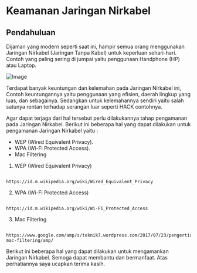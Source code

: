 # Keamanan Jaringan Nirkabel

## Pendahuluan

  Dijaman yang modern seperti saat ini, hampir semua orang menggunakan Jaringan Nirkabel (Jaringan Tanpa Kabel)
untuk keperluan sehari-hari. Contoh yang paling sering di jumpai yaitu penggunaan Handphone (HP) atau Laptop.

![Image](images(6).jpeg)

  Terdapat banyak keuntungan dan kelemahan pada Jaringan Nirkabel ini, Contoh keuntungannya yaitu penggunaan
yang efisien, daerah lingkup yang luas, dan sebagainya. Sedangkan untuk kelemahannya sendiri yaitu salah satunya
rentan terhadap serangan luar seperti HACK contohnya.

  Agar dapat terjaga dari hal tersebut perlu dilakukannya tahap pengamanan pada Jaringan Nirkabel.
Berikut ini beberapa hal yang dapat dilakukan untuk pengamanan Jaringan Nirkabel yaitu :
- WEP (Wired Equivalent Privacy).
- WPA (Wi-Fi Protected Access).
- Mac Filtering 

1. WEP (Wired Equivalent Privacy)

```google

https://id.m.wikipedia.org/wiki/Wired_Equivalent_Privacy

```

2. WPA (Wi-Fi Protected Access)

```google

https://id.m.wikipedia.org/wiki/Wi-Fi_Protected_Access

```
3. Mac Filtering

```google

https://www.google.com/amp/s/teknik7.wordpress.com/2017/07/23/pengertian-mac-filtering/amp/

```

Berikut ini beberapa hal yang dapat dilakukan untuk mengamankan Jaringan Nirkabel.
Semoga dapat membantu dan bermanfaat. Atas perhatiannya saya ucapkan terima kasih.



